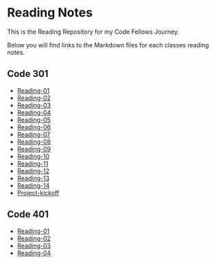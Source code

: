 # Reading Notes
This is the Reading Repository for my Code Fellows Journey. 

Below you will find links to the Markdown files for each classes reading notes.


## Code 301
- [Reading-01](301/Reading-01.md)
- [Reading-02](301/Reading-02.md)
- [Reading-03](301/Reading-03.md)
- [Reading-04](301/Reading-04.md)
- [Reading-05](301/Reading-05.md)
- [Reading-06](301/Reading-06.md)
- [Reading-07](301/Reading-07.md)
- [Reading-08](301/Reading-08.md)
- [Reading-09](301/Reading-09.md)
- [Reading-10](301/Reading-10.md)
- [Reading-11](301/Reading-11.md)
- [Reading-12](301/Reading-12.md)
- [Reading-13](301/Reading-13.md)
- [Reading-14](301/Reading-14.md)
- [Project-kickoff](301/Project-kickoff.md)


## Code 401
- [Reading-01](401/Reading-01.md)
- [Reading-02](401/Reading-02.md)
- [Reading-03](401/Reading-03.md)
- [Reading-04](401/Reading-04.md)